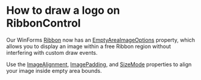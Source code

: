 # How to draw a logo on RibbonControl


Our WinForms [Ribbon](https://docs.devexpress.com/WindowsForms/DevExpress.XtraBars.Ribbon.RibbonControl) now has an [EmptyAreaImageOptions](https://docs.devexpress.com/WindowsForms/DevExpress.XtraBars.Ribbon.RibbonControl.EmptyAreaImageOptions) property, which allows you to display an image within a free Ribbon region without interfering with custom draw events.

Use the [ImageAlignment](https://docs.devexpress.com/WindowsForms/DevExpress.XtraBars.Ribbon.RibbonEmptyAreaImageOptions.ImageAlignment), [ImagePadding](https://docs.devexpress.com/WindowsForms/DevExpress.XtraBars.Ribbon.RibbonEmptyAreaImageOptions.ImagePadding), and [SizeMode](https://docs.devexpress.com/WindowsForms/DevExpress.XtraBars.Ribbon.RibbonEmptyAreaImageOptions.SizeMode) properties to align your image inside empty area bounds.






